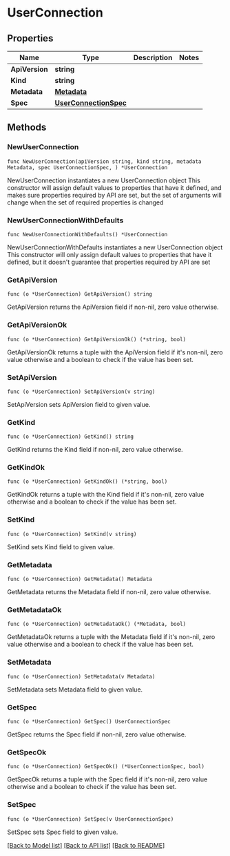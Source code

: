 # UserConnection

## Properties

Name | Type | Description | Notes
------------ | ------------- | ------------- | -------------
**ApiVersion** | **string** |  | 
**Kind** | **string** |  | 
**Metadata** | [**Metadata**](Metadata.md) |  | 
**Spec** | [**UserConnectionSpec**](UserConnectionSpec.md) |  | 

## Methods

### NewUserConnection

`func NewUserConnection(apiVersion string, kind string, metadata Metadata, spec UserConnectionSpec, ) *UserConnection`

NewUserConnection instantiates a new UserConnection object
This constructor will assign default values to properties that have it defined,
and makes sure properties required by API are set, but the set of arguments
will change when the set of required properties is changed

### NewUserConnectionWithDefaults

`func NewUserConnectionWithDefaults() *UserConnection`

NewUserConnectionWithDefaults instantiates a new UserConnection object
This constructor will only assign default values to properties that have it defined,
but it doesn't guarantee that properties required by API are set

### GetApiVersion

`func (o *UserConnection) GetApiVersion() string`

GetApiVersion returns the ApiVersion field if non-nil, zero value otherwise.

### GetApiVersionOk

`func (o *UserConnection) GetApiVersionOk() (*string, bool)`

GetApiVersionOk returns a tuple with the ApiVersion field if it's non-nil, zero value otherwise
and a boolean to check if the value has been set.

### SetApiVersion

`func (o *UserConnection) SetApiVersion(v string)`

SetApiVersion sets ApiVersion field to given value.


### GetKind

`func (o *UserConnection) GetKind() string`

GetKind returns the Kind field if non-nil, zero value otherwise.

### GetKindOk

`func (o *UserConnection) GetKindOk() (*string, bool)`

GetKindOk returns a tuple with the Kind field if it's non-nil, zero value otherwise
and a boolean to check if the value has been set.

### SetKind

`func (o *UserConnection) SetKind(v string)`

SetKind sets Kind field to given value.


### GetMetadata

`func (o *UserConnection) GetMetadata() Metadata`

GetMetadata returns the Metadata field if non-nil, zero value otherwise.

### GetMetadataOk

`func (o *UserConnection) GetMetadataOk() (*Metadata, bool)`

GetMetadataOk returns a tuple with the Metadata field if it's non-nil, zero value otherwise
and a boolean to check if the value has been set.

### SetMetadata

`func (o *UserConnection) SetMetadata(v Metadata)`

SetMetadata sets Metadata field to given value.


### GetSpec

`func (o *UserConnection) GetSpec() UserConnectionSpec`

GetSpec returns the Spec field if non-nil, zero value otherwise.

### GetSpecOk

`func (o *UserConnection) GetSpecOk() (*UserConnectionSpec, bool)`

GetSpecOk returns a tuple with the Spec field if it's non-nil, zero value otherwise
and a boolean to check if the value has been set.

### SetSpec

`func (o *UserConnection) SetSpec(v UserConnectionSpec)`

SetSpec sets Spec field to given value.



[[Back to Model list]](../README.md#documentation-for-models) [[Back to API list]](../README.md#documentation-for-api-endpoints) [[Back to README]](../README.md)


